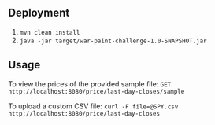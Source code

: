 Deployment
----------

1. `mvn clean install`
2. `java -jar target/war-paint-challenge-1.0-SNAPSHOT.jar`

Usage
-----

To view the prices of the provided sample file:
`GET http://localhost:8080/price/last-day-closes/sample`

To upload a custom CSV file:
`curl -F file=@SPY.csv http://localhost:8080/price/last-day-closes`
